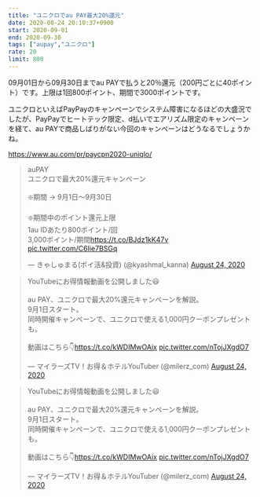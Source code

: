 ```yaml
---
title: "ユニクロでau PAY最大20%還元"
date: 2020-08-24 20:10:37+0900
start: 2020-09-01
end: 2020-09-30
tags: ["aupay","ユニクロ"]
rate: 20
limit: 800
---
```

09月01日から09月30日までau PAYで払うと20％還元（200円ごとに40ポイント）です。上限は1回800ポイント、期間で3000ポイントです。

ユニクロといえばPayPayのキャンペーンでシステム障害になるほどの大盛況でしたが、PayPayでヒートテック限定、d払いでエアリズム限定のキャンペーンを経て、au PAYで商品しばりがない今回のキャンペーンはどうなるでしょうかね。

https://www.au.com/pr/paycpn2020-uniqlo/

<blockquote class="twitter-tweet"><p lang="ja" dir="ltr">auPAY<br>ユニクロで最大20%還元キャンペーン<br><br>❇️期間 → 9月1日〜9月30日<br><br>❇️期間中のポイント還元上限<br>1au IDあたり800ポイント/回<br>3,000ポイント/期間<a href="https://t.co/BJdz1kK47v">https://t.co/BJdz1kK47v</a> <a href="https://t.co/C6Iie7BSGq">pic.twitter.com/C6Iie7BSGq</a></p>&mdash; きゃしゅまる(ポイ活&amp;投資) (@kyashmal_kanna) <a href="https://twitter.com/kyashmal_kanna/status/1297713750535880705?ref_src=twsrc%5Etfw">August 24, 2020</a></blockquote> <script async src="https://platform.twitter.com/widgets.js" charset="utf-8"></script>

<blockquote class="twitter-tweet"><p lang="ja" dir="ltr">YouTubeにお得情報動画を公開しました😃<br><br>au PAY、ユニクロで最大20%還元キャンペーンを解説。<br>9月1日スタート。<br>同時開催キャンペーンで、ユニクロで使える1,000円クーポンプレゼントも。<br><br>動画はこちら👇<a href="https://t.co/kWDIMwOAix">https://t.co/kWDIMwOAix</a> <a href="https://t.co/nTojJXgdO7">pic.twitter.com/nTojJXgdO7</a></p>&mdash; マイラーズTV！お得＆ホテルYouTuber (@milerz_com) <a href="https://twitter.com/milerz_com/status/1297842483028611073?ref_src=twsrc%5Etfw">August 24, 2020</a></blockquote> <script async src="https://platform.twitter.com/widgets.js" charset="utf-8"></script>

<blockquote class="twitter-tweet"><p lang="ja" dir="ltr">YouTubeにお得情報動画を公開しました😃<br><br>au PAY、ユニクロで最大20%還元キャンペーンを解説。<br>9月1日スタート。<br>同時開催キャンペーンで、ユニクロで使える1,000円クーポンプレゼントも。<br><br>動画はこちら👇<a href="https://t.co/kWDIMwOAix">https://t.co/kWDIMwOAix</a> <a href="https://t.co/nTojJXgdO7">pic.twitter.com/nTojJXgdO7</a></p>&mdash; マイラーズTV！お得＆ホテルYouTuber (@milerz_com) <a href="https://twitter.com/milerz_com/status/1297842483028611073?ref_src=twsrc%5Etfw">August 24, 2020</a></blockquote> <script async src="https://platform.twitter.com/widgets.js" charset="utf-8"></script>
